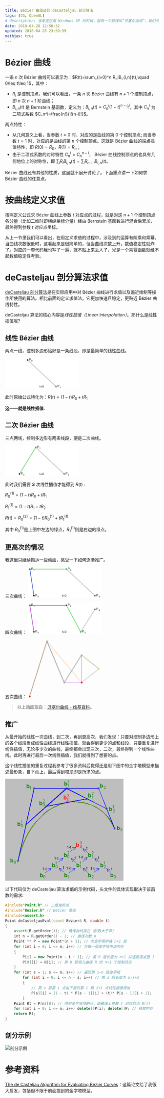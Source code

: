 ```yaml
---
title: Bézier 曲线及其 deCasteljau 剖分算法
tags: [CG, OpenGL]
# description: 当年还在用 Windows XP 的时候，就有一个屏保叫“贝塞尔曲线”，我们今天就来看一看它的基本原理以及简单绘制。
date: 2018-04-28 12:50:32
updated: 2018-04-28 23:59:59
mathjax: true
---
```


# Bézier 曲线

一条 $n$ 次 Bézier 曲线可以表示为：$R(t)=\sum_{i=0}^n R_iB_{i,n}(t),\quad 0\leq t\leq 1$，其中：

- $R_i$ 是控制顶点，我们可以看出，一条 $n$ 次 Bézier 曲线有 $n+1$ 个控制顶点，即 $n$ 次 $n+1$ 阶曲线；
- $B_{i,n}(t)$ 是 Bernstein 基函数，定义为：$B_{i,n}(t)=C_n^i(1-t)^{n-i}t^i$，其中 $C_n^i$ 为二项式系数 $C_n^i=\frac{n!}{i!(n-i)!}$。

两点特性：

- 从几何意义上看，当参数 $t=0$ 时，对应的是曲线的第 $0$ 个控制顶点; 而当参数 $t=1$ 时，对应的是曲线的第 $n$ 个控制顶点。这就是 Bézier 曲线的端点插值特性，即 $R(0)=R_0$，$R(1)=R_n$；
- 由于二项式系数的对称特性 $C_n^i=C_n^{n-i}$， Bézier 曲线控制顶点的也具有几何地位上的对称性，即 $\sum_iR_iB_{i,n}(t)=\sum_iR_{n-i}B_{i,n}(t)$。

Bézier 曲线还有其他的性质，这里就不展开讨论了。下面重点讲一下如何求 Bézier 曲线的任意点。

<!-- more -->

# 按曲线定义求值

按照定义公式求 Bézier 曲线上参数 $t$ 对应点的过程，就是对这 $n+1$ 个控制顶点各分量（比如二维时即横纵坐标分量）经由 Bernstein 基函数进行混合后累加，最终得到参数 $t$ 对应点坐标。

从上一节里我们可以看出，在用定义求值的过程中，涉及到的运算有阶乘和乘幂。当曲线次数很低时，这看起来是很简单的，但当曲线次数上升，数值稳定性就炸了。对应的一套代码我也写了一遍，就不贴上来丢人了，光是一个乘幂函数就经不起数值稳定性考验。

# deCasteljau 剖分算法求值

[deCasteljau 剖分算法](https://zh.wikipedia.org/wiki/德卡斯特里奥算法)是在实际应用中对 Bézier 曲线进行求值以及逼近绘制等操作所使用的算法。相比前面的定义求值法，它更加快速且稳定，更贴近 Bézier 曲线特性。

deCasteljau 算法的核心内容是*线性插值（Linear interpolation）*。那什么是线性插值呢?

## 线性 Bézier 曲线

两点一线，控制多边形恰好是一条线段，即是最简单的线性曲线。

![线性曲线](Bézier-曲线及其-deCasteljau-剖分算法/线性曲线.gif)

此时原始公式特化为：$R(t)=(1-t)R_0+tR_1$

**这——就是线性插值.**

## 二次 Bézier 曲线

三点两线，控制多边形有两条线段，便是二次曲线。

![二次曲线](Bézier-曲线及其-deCasteljau-剖分算法/二次曲线.gif)

此时我们需要 **3** 次线性插值才能得到 $R(t)$ :

$R_0^{(1)}=(1-t)R_0+tR_1$

$R_1^{(1)}=(1-t)R_1+tR_2$

$R(t)=R_0^{(2)}=(1-t)R_0^{(1)}+tR_1^{(1)}$

其中 $R_0^{(1)}​$ 是上图中左边的绿点，$R_1^{(1)}​$ 则是右边的绿点。

## 更高次的情况

我这里只继续搬运一些动画，感受一下如何逐渐推广。

三次曲线：
![三次曲线](Bézier-曲线及其-deCasteljau-剖分算法/三次曲线.gif)

四次曲线：
![四次曲线](Bézier-曲线及其-deCasteljau-剖分算法/四次曲线.gif)

五次曲线：
![五次曲线](Bézier-曲线及其-deCasteljau-剖分算法/五次曲线.gif)

> 以上动画取自：[贝塞尔曲线 - 维基百科](https://zh.wikipedia.org/wiki/貝茲曲線#建構貝茲曲線)。

## 推广

从最开始的线性一次曲线，到二次，再到更高次，我们发现：只要对控制多边形上的各个线段当成线性曲线进行线性插值，就会得到更少的点和线段，只要重复进行线性插值，无论多少次的曲线，最终都会出现三次，二次，最终得到一个线性曲线。此时再进行最后一次线性插值，我们就得到了想要的点。

这个线性插值的重复过程我参考了很多资料后觉得还是用下图中的金字塔模型来描述最形象，自下而上，最后得到塔顶即是所求的点。

![deCasteljau 金字塔模型](Bézier-曲线及其-deCasteljau-剖分算法/deCasteljau-金字塔模型.png)

以下代码仅为 deCasteljau 算法求值的示例代码，头文件的具体实现取决于该函数的需求:

```cpp
#include"Point.h" // 二维坐标点
#include"Bezier.h" // Bezier 曲线
#include<assert.h>
Point deCasteljauEval(const Bezier& R, double t)
{
	assert(R.getOrder()); // 确保曲线存在（阶数大于零）
	int n = R.getOrder() - 1; // 曲线次数 n
	Point ** P = new Point*[n + 1]; // 为金字塔申请 n+1 层
	for (int i = 0; i <= n; i++) // 为每一层金字塔申请内存
	{
		P[i] = new Point[n - i + 1]; // 第 0 层长度为 n+1 并逐层递减至 1
		P[0][i] = R[i]; // 第 0 层填入曲线 R 的 n+1 个控制顶点
	}
	for (int s = 1; s <= n; s++) // 遍历第 1~n 层金字塔
		for (int i = 0; i <= n - s; i++) // 第 s 层长度为 n-s+1
		{
			// 第 s 层第 i 点由下层的第 i 跟 i+1 点线性插值得出
			P[s][i] = (1 - t) * P[s - 1][i] + (t)* P[s - 1][i + 1];
		}
	Point Rt = P[n][0]; // 得到金字塔顶的点，即曲线上参数 t 对应的点 R(t)
	for (int i = 0; i <= n; i++) delete[]P[i]; delete[]P; // 释放内存
	return Rt;
}
```

## 剖分示例

![剖分示例](Bézier-曲线及其-deCasteljau-剖分算法/deCasteljau-剖分示例.gif)

# 参考资料

[The de Casteljau Algorithm for Evaluating Bezier Curves](./Bézier-曲线及其-deCasteljau-剖分算法/decasteljau_john.pdf)：这篇论文给了我很大启发，包括但不限于前面提到的金字塔模型。
